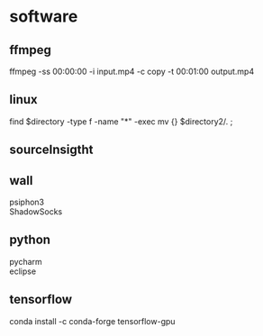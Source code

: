 # software
## ffmpeg
ffmpeg -ss 00:00:00 -i input.mp4 -c copy -t 00:01:00 output.mp4

## linux
find $directory -type f -name "*" -exec mv {} $directory2/. \;

## sourceInsigtht

## wall
psiphon3<br>
ShadowSocks<br>

## python
pycharm<br>
eclipse<br>
## tensorflow
conda install -c conda-forge tensorflow-gpu<br>
